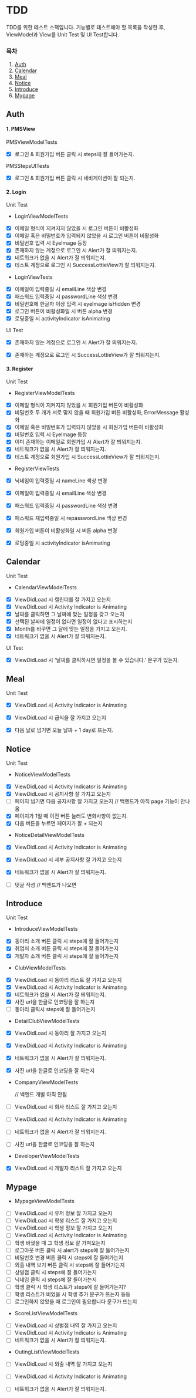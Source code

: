 # TDD

TDD를 위한 테스트 스펙입니다. 기능별로 테스트해야 할 목록을 작성한 후, ViewModel과 View를 Unit Test 및 UI Test합니다.



### 목차

1. [Auth](#Auth)
2. [Calendar](#Calendar)
3. [Meal](#Meal)
4. [Notice](#Notice)
5. [Introduce](#Introduce)
6. [Mypage](#Mypage)



## Auth

#### 1. PMSView

PMSViewModelTests

- [x] 로그인 & 회원가입 버튼 클릭 시 steps에 잘 들어가는지.

PMSStepsUITests 

- [x] 로그인 & 회원가입 버튼 클릭 시 네비게이션이 잘 되는지.

#### 2. Login

Unit Test

- LoginViewModelTests

- [x] 이메일 형식이 지켜지지 않았을 시 로그인 버튼이 비활성화
- [x] 이메일 혹은 비밀번호가 입력되지 않았을 시 로그인 버튼이 비활성화
- [x] 비밀번호 입력 시 EyeImage 등장
- [x] 존재하지 않는 계정으로 로그인 시 Alert가 잘 띄워지는지.
- [x] 네트워크가 없을 시 Alert가 잘 띄워지는지.
- [x] 테스트 계정으로 로그인 시 SuccessLottieView가 잘 띄워지는지.

- LoginViewTests

- [x] 이메일이 입력중일 시 emailLine 색상 변경
- [x] 패스워드 입력중일 시 passwordLine 색상 변경
- [x] 비밀번호에 한글자 이상 입력 시 eyeImage isHidden 변경
- [x] 로그인 버튼이 비활성화일 시 버튼 alpha 변경
- [x] 로딩중일 시 activityIndicator isAnimating

UI Test

- [x] 존재하지 않는 계정으로 로그인 시 Alert가 잘 띄워지는지.
- [x] 존재하는 계정으로 로그인 시 SuccessLottieView가 잘 띄워지는지.



#### 3. Register

Unit Test

- RegisterViewModelTests

- [x] 이메일 형식이 지켜지지 않았을 시 회원가입 버튼이 비활성화
- [x] 비밀번호 두 개가 서로 맞지 않을 때 회원가입 버튼 비활성화, ErrorMessage 활성화
- [x] 이메일 혹은 비밀번호가 입력되지 않았을 시 회원가입 버튼이 비활성화
- [x] 비밀번호 입력 시 EyeImage 등장
- [x] 이미 존재하는 이메일로 회원가입 시 Alert가 잘 띄워지는지.
- [x] 네트워크가 없을 시 Alert가 잘 띄워지는지.
- [x] 테스트 계정으로 회원가입 시 SuccessLottieView가 잘 띄워지는지.

- RegisterViewTests

- [x] 닉네임이 입력중일 시 nameLine 색상 변경
- [x] 이메일이 입력중일 시 emailLine 색상 변경
- [x] 패스워드 입력중일 시 passwordLine 색상 변경
- [x] 패스워드 재입력중일 시 repasswordLine 색상 변경
- [x] 회원가입 버튼이 비활성화일 시 버튼 alpha 변경
- [x] 로딩중일 시 activityIndicator isAnimating



## Calendar

Unit Test

- CalendarViewModelTests
- [x] ViewDidLoad 시 캘린더를 잘 가지고 오는지
- [x] ViewDidLoad 시 Activity Indicator is Animating
- [x] 날짜를 클릭하면 그 날짜에 맞는 일정을 갖고 오는지
- [x] 선택된 날짜에 일정이 없다면 일정이 없다고 표시하는지
- [x] Month를 바꾸면 그 달에 맞는 일정을 가지고 오는지.
- [x] 네트워크가 없을 시 Alert가 잘 띄워지는지.

UI Test

- [x] ViewDidLoad 시 '날짜를 클릭하시면 일정을 볼 수 있습니다.' 문구가 있는지.



## Meal

Unit Test

- [x] ViewDidLoad 시 Activity Indicator is Animating
- [x] ViewDidLoad 시 급식을 잘 가지고 오는지
- [x] 다음 날로 넘기면 오늘 날짜 + 1 day로 뜨는지.



## Notice

Unit Test

- NoticeViewModelTests

- [x] ViewDidLoad 시 Activity Indicator is Animating
- [x] ViewDidLoad 시 공지사항 잘 가지고 오는지
- [ ] 페이지 넘기면 다음 공지사항 잘 가지고 오는지 // 백엔드가 아직 page 기능이 안나옴
- [x] 페이지가 1일 때 이전 버튼 눌러도 변화사항이 없는지.
- [x] 다음 버튼을 누르면 페이지가 잘 + 되는지
- NoticeDetailViewModelTests
- [x] ViewDidLoad 시 Activity Indicator is Animating
- [x] ViewDidLoad 시 세부 공지사항 잘 가지고 오는지
- [x] 네트워크가 없을 시 Alert가 잘 띄워지는지.
- [ ] 댓글 작성 // 백엔드가 나오면



## Introduce

Unit Test

- IntroduceViewModelTests
- [x] 동아리 소개 버튼 클릭 시 steps에 잘 들어가는지
- [x] 취업처 소개 버튼 클릭 시 steps에 잘 들어가는지
- [x] 개발자 소개 버튼 클릭 시 steps에 잘 들어가는지

- ClubViewModelTests

- [x] ViewDidLoad 시 동아리 리스트 잘 가지고 오는지
- [x] ViewDidLoad 시 Activity Indicator is Animating
- [x] 네트워크가 없을 시 Alert가 잘 띄워지는지.
- [x] 사진 url을 한글로 인코딩을 잘 하는지
- [ ] 동아리 클릭시 steps에 잘 들어가는지

- DetailClubViewModelTests

- [x] ViewDidLoad 시 동아리 잘 가지고 오는지
- [x] ViewDidLoad 시 Activity Indicator is Animating
- [x] 네트워크가 없을 시 Alert가 잘 띄워지는지.
- [x] 사진 url을 한글로 인코딩을 잘 하는지



- CompanyViewModelTests

  // 백엔드 개발 아직 안됨

- [ ] ViewDidLoad 시 회사 리스트 잘 가지고 오는지

- [ ] ViewDidLoad 시 Activity Indicator is Animating

- [ ] 네트워크가 없을 시 Alert가 잘 띄워지는지.

- [ ] 사진 url을 한글로 인코딩을 잘 하는지



- DeveloperViewModelTests
- [x] ViewDidLoad 시 개발자 리스트 잘 가지고 오는지

## Mypage

- MypageViewModelTests
- [ ] ViewDidLoad 시 유저 정보 잘 가지고 오는지
- [ ] ViewDidLoad 시 학생 리스트 잘 가지고 오는지
- [ ] ViewDidLoad 시 학생 정보 잘 가지고 오는지
- [ ] ViewDidLoad 시 Activity Indicator is Animating
- [ ] 학생 바꿨을 때 그 학생 정보 잘 가져오는지
- [ ] 로그아웃 버튼 클릭 시 alert가 steps에 잘 들어가는지
- [ ] 비밀번호 변경 버튼 클릭 시 steps에 잘 들어가는지
- [ ] 외출 내역 보기 버튼 클릭 시 steps에 잘 들어가는지
- [ ] 상벌점 클릭 시 steps에 잘 들어가는지
- [ ] 닉네임 클릭 시 steps에 잘 들어가는지
- [ ] 학생 클릭 시 학생 리스트가 steps에 잘 들어가는지?
- [ ] 학생 리스트가 비었을 시 학생 추가 문구가 뜨는지 등등
- [ ] 로그인하지 않았을 때 로그인이 필요합니다 문구가 뜨는지

- ScoreListViewModelTests

- [ ] ViewDidLoad 시 상벌점 내역 잘 가지고 오는지
- [ ] ViewDidLoad 시 Activity Indicator is Animating
- [ ] 네트워크가 없을 시 Alert가 잘 띄워지는지.

- OutingListViewModelTests

- [ ] ViewDidLoad 시 외출 내역 잘 가지고 오는지
- [ ] ViewDidLoad 시 Activity Indicator is Animating
- [ ] 네트워크가 없을 시 Alert가 잘 띄워지는지.

